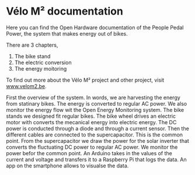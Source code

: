 # Vélo M² documentation

Here you can find the Open Hardware documentation of the People Pedal Power, the system that makes energy out of bikes.

There are 3 chapters,
1. The bike stand
2. The electric conversion
3. The energy moitoring

To find out more about the Vélo M² project and other project, visit www.velom2.be.

First the overview of the system. In words, we are harvesting the energy from statinary bikes. The energy is converted to regular AC power. We also monitor the energy flow wit the Open Energy Monitoring system.
The bike stands we designed fit regular bikes. The bike wheel drives an electric motor with converts the mecanical energy into electric energy.
The DC power is conducted through a diode and through a current sensor. Then the different cables are connected to the supercapacitor. This is the common point. From the supercapacitor we draw the power for the solar inverter that converts the fluctuating DC power to regular AC power.
We monitor the power befor the common point. An Arduino takes in the values of the current and voltage and transfers it to a Raspberry Pi that logs the data. An app on the smartphone allows to visualse the data.  
